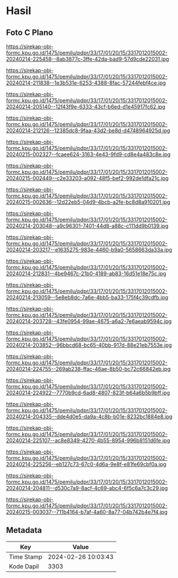# Hasil

## Foto C Plano

https://sirekap-obj-formc.kpu.go.id/1475/pemilu/pdpr/33/17/01/20/15/3317012015002-20240214-225458--8ab3877c-3ffe-42da-bad9-57d9cde22031.jpg

https://sirekap-obj-formc.kpu.go.id/1475/pemilu/pdpr/33/17/01/20/15/3317012015002-20240214-211838--1e3b531e-6253-4388-8fac-57244febf4ce.jpg

https://sirekap-obj-formc.kpu.go.id/1475/pemilu/pdpr/33/17/01/20/15/3317012015002-20240214-205140--12f43f9e-6333-43cf-b6ed-d1e45917fc62.jpg

https://sirekap-obj-formc.kpu.go.id/1475/pemilu/pdpr/33/17/01/20/15/3317012015002-20240214-212126--12385dc8-9faa-43d2-be8d-d4748964925d.jpg

https://sirekap-obj-formc.kpu.go.id/1475/pemilu/pdpr/33/17/01/20/15/3317012015002-20240215-002327--fcaee624-3163-4e43-9fd9-cd8e4a483c8e.jpg

https://sirekap-obj-formc.kpu.go.id/1475/pemilu/pdpr/33/17/01/20/15/3317012015002-20240215-002449--c2e33203-a092-48f5-bef2-992de1dfa21c.jpg

https://sirekap-obj-formc.kpu.go.id/1475/pemilu/pdpr/33/17/01/20/15/3317012015002-20240215-002636--12d22eb5-04d9-4bcb-a2fe-bc8d8a910201.jpg

https://sirekap-obj-formc.kpu.go.id/1475/pemilu/pdpr/33/17/01/20/15/3317012015002-20240214-203048--a9c96301-7401-44d8-a88c-c111dd9b0139.jpg

https://sirekap-obj-formc.kpu.go.id/1475/pemilu/pdpr/33/17/01/20/15/3317012015002-20240214-203217--e1635275-983e-4460-b9a0-5658663da33a.jpg

https://sirekap-obj-formc.kpu.go.id/1475/pemilu/pdpr/33/17/01/20/15/3317012015002-20240214-212831--4be9467c-21b0-4189-ab83-16d51e18e75c.jpg

https://sirekap-obj-formc.kpu.go.id/1475/pemilu/pdpr/33/17/01/20/15/3317012015002-20240214-213059--5e8eb8dc-7a6e-4bb5-ba33-175f4c39cdfb.jpg

https://sirekap-obj-formc.kpu.go.id/1475/pemilu/pdpr/33/17/01/20/15/3317012015002-20240214-203728--43fe0954-99ae-4675-a6a2-7e6aeab9594c.jpg

https://sirekap-obj-formc.kpu.go.id/1475/pemilu/pdpr/33/17/01/20/15/3317012015002-20240214-203852--96bbcd68-bc65-40bb-917d-88e21eb7553e.jpg

https://sirekap-obj-formc.kpu.go.id/1475/pemilu/pdpr/33/17/01/20/15/3317012015002-20240214-224755--269ab238-ffac-46ae-8b50-bc72c66842eb.jpg

https://sirekap-obj-formc.kpu.go.id/1475/pemilu/pdpr/33/17/01/20/15/3317012015002-20240214-224922--7770b9cd-6ad8-4807-823f-b64a6b5b9bff.jpg

https://sirekap-obj-formc.kpu.go.id/1475/pemilu/pdpr/33/17/01/20/15/3317012015002-20240214-204335--dde4d0e5-da9a-4c8b-b01e-8232bc1884e8.jpg

https://sirekap-obj-formc.kpu.go.id/1475/pemilu/pdpr/33/17/01/20/15/3317012015002-20240214-225107--ac8e8349-4270-4b55-8954-996b8151d6fe.jpg

https://sirekap-obj-formc.kpu.go.id/1475/pemilu/pdpr/33/17/01/20/15/3317012015002-20240214-225256--eb127c73-67c0-4d6a-9e8f-e81fe69cbf0a.jpg

https://sirekap-obj-formc.kpu.go.id/1475/pemilu/pdpr/33/17/01/20/15/3317012015002-20240214-204811--d530c7a9-8acf-4c69-abc4-6f5c6a7c3c29.jpg

https://sirekap-obj-formc.kpu.go.id/1475/pemilu/pdpr/33/17/01/20/15/3317012015002-20240215-003037--711b4164-b7af-4a60-8a77-04b742b4e7f4.jpg


## Metadata

| Key        | Value               |
| ---------- | ------------------- |
| Time Stamp | 2024-02-26 10:03:43 |
| Kode Dapil | 3303                |



